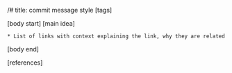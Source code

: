 /# title: commit message style
[tags]


[body start]
	[main idea]

	* List of links with context explaining the link, why they are related

[body end]

[references]



